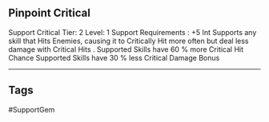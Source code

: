 ## Pinpoint Critical
Support
Critical
Tier: 2
Level: 1
Support Requirements : +5 Int
Supports any skill that Hits Enemies, causing it to Critically Hit more often but deal less damage with Critical Hits .
Supported Skills have 60 % more Critical Hit Chance
Supported Skills have 30 % less Critical Damage Bonus

---
## Tags
#SupportGem
